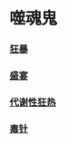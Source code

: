 # 噬魂鬼

### [狂暴](life_stealer_rage/README.md)

### [盛宴](life_stealer_feast/README.md)

### [代谢性狂热](lifestealer_anabolic_frenzy/README.md)

### [毒针](lifestealer_poison_sting/README.md)